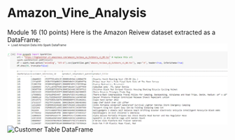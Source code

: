 # Amazon_Vine_Analysis
Module 16
(10 points) Here is the Amazon Reivew dataset extracted as a DataFrame:
![Amazon Review dataset as DataFrame](Amazon_Review_dataset_extracted_DataFrame_10pt.png)
![Customer Table DataFrame](Customers_Table_DataFrame_5ptpt.png)
